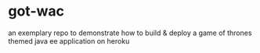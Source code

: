 # got-wac
an exemplary repo to demonstrate how to build &amp; deploy a game of thrones themed java ee application on heroku
